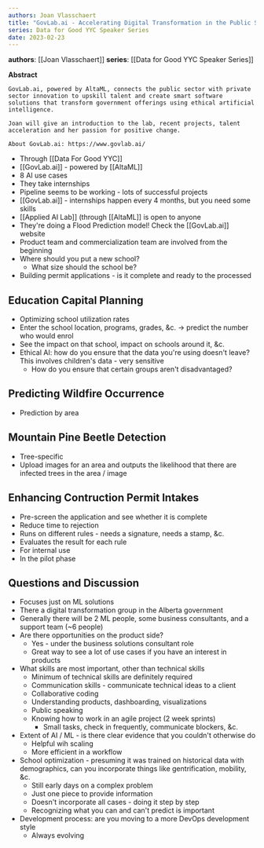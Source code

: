 ```yaml
---
authors: Joan Vlasschaert
title: "GovLab.ai - Accelerating Digital Transformation in the Public Sector"
series: Data for Good YYC Speaker Series
date: 2023-02-23
---
```

**authors**: [[Joan Vlasschaert]]
**series**: [[Data for Good YYC Speaker Series]]

**Abstract**
```
GovLab.ai, powered by AltaML, connects the public sector with private sector innovation to upskill talent and create smart software solutions that transform government offerings using ethical artificial intelligence.

Joan will give an introduction to the lab, recent projects, talent acceleration and her passion for positive change.

About GovLab.ai: https://www.govlab.ai/
```

- Through [[Data For Good YYC]]
- [[GovLab.ai]] - powered by [[AltaML]]
- 8 AI use cases
- They take internships
- Pipeline seems to be working - lots of successful projects
- [[GovLab.ai]] - internships happen every 4 months, but you need some skills
- [[Applied AI Lab]] (through [[AltaML]] is open to anyone
- They're doing a Flood Prediction model! Check the [[GovLab.ai]] website
- Product team and commercialization team are involved from the beginning
- Where should you put a new school?
	- What size should the school be?
- Building permit applications - is it complete and ready to the processed

## Education Capital Planning
- Optimizing school utilization rates
- Enter the school location, programs, grades, &c. -> predict the number who would enrol
- See the impact on that school, impact on schools around it, &c.
- Ethical AI: how do you ensure that the data you're using doesn't leave? This involves children's data - very sensitive
	- How do you ensure that certain groups aren't disadvantaged?
 
## Predicting Wildfire Occurrence
- Prediction by area

## Mountain Pine Beetle Detection
- Tree-specific
- Upload images for an area and outputs the likelihood that there are infected trees in the area / image

## Enhancing Contruction Permit Intakes
- Pre-screen the application and see whether it is complete
- Reduce time to rejection
- Runs on different rules - needs a signature, needs a stamp, &c.
- Evaluates the result for each rule
- For internal use
- In the pilot phase

## Questions and Discussion
- Focuses just on ML solutions
- There a digital transformation group in the Alberta government
- Generally there will be 2 ML people, some business consultants, and a support team (~6 people)
- Are there opportunities on the product side?
	- Yes - under the business solutions consultant role
	- Great way to see a lot of use cases if you have an interest in products
- What skills are most important, other than technical skills
	- Minimum of technical skills are definitely required
	- Communication skills - communicate technical ideas to a client
	- Collaborative coding
	- Understanding products, dashboarding, visualizations
	- Public speaking
	- Knowing how to work in an agile project (2 week sprints)
		- Small tasks, check in frequently, communicate blockers, &c.
- Extent of AI / ML - is there clear evidence that you couldn't otherwise do
	- Helpful wih scaling
	- More efficient in a workflow
- School optimization - presuming it was trained on historical data with demographics, can you incorporate things like gentrification, mobility, &c.
	- Still early days on a complex problem
	- Just one piece to provide information
	- Doesn't incorporate all cases - doing it step by step
	- Recognizing what you can and can't predict is important
- Development process: are you moving to a more DevOps development style
	- Always evolving